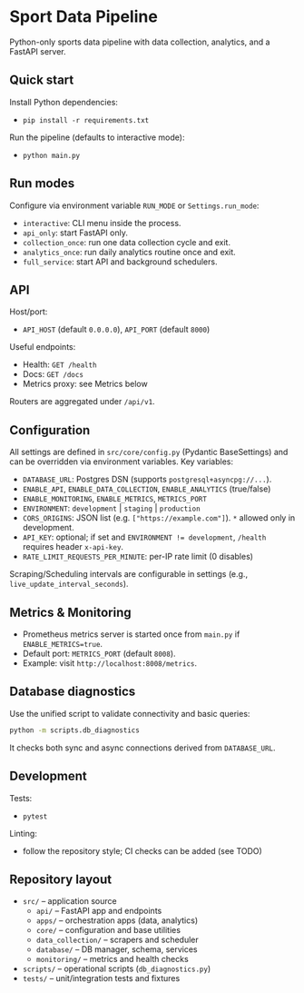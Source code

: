 # Sport Data Pipeline

Python-only sports data pipeline with data collection, analytics, and a FastAPI server.

## Quick start

Install Python dependencies:

- `pip install -r requirements.txt`

Run the pipeline (defaults to interactive mode):

- `python main.py`

## Run modes

Configure via environment variable `RUN_MODE` or `Settings.run_mode`:

- `interactive`: CLI menu inside the process.
- `api_only`: start FastAPI only.
- `collection_once`: run one data collection cycle and exit.
- `analytics_once`: run daily analytics routine once and exit.
- `full_service`: start API and background schedulers.

## API

Host/port:

- `API_HOST` (default `0.0.0.0`), `API_PORT` (default `8000`)

Useful endpoints:

- Health: `GET /health`
- Docs: `GET /docs`
- Metrics proxy: see Metrics below

Routers are aggregated under `/api/v1`.

## Configuration

All settings are defined in `src/core/config.py` (Pydantic BaseSettings) and can be overridden via environment variables. Key variables:

- `DATABASE_URL`: Postgres DSN (supports `postgresql+asyncpg://...`).
- `ENABLE_API`, `ENABLE_DATA_COLLECTION`, `ENABLE_ANALYTICS` (true/false)
- `ENABLE_MONITORING`, `ENABLE_METRICS`, `METRICS_PORT`
- `ENVIRONMENT`: `development` | `staging` | `production`
- `CORS_ORIGINS`: JSON list (e.g. `["https://example.com"]`). `*` allowed only in development.
- `API_KEY`: optional; if set and `ENVIRONMENT != development`, `/health` requires header `x-api-key`.
- `RATE_LIMIT_REQUESTS_PER_MINUTE`: per-IP rate limit (0 disables)

Scraping/Scheduling intervals are configurable in settings (e.g., `live_update_interval_seconds`).

## Metrics & Monitoring

- Prometheus metrics server is started once from `main.py` if `ENABLE_METRICS=true`.
- Default port: `METRICS_PORT` (default `8008`).
- Example: visit `http://localhost:8008/metrics`.

## Database diagnostics

Use the unified script to validate connectivity and basic queries:

```bash
python -m scripts.db_diagnostics
```

It checks both sync and async connections derived from `DATABASE_URL`.

## Development

Tests:

- `pytest`

Linting:

- follow the repository style; CI checks can be added (see TODO)

## Repository layout

- `src/` – application source
  - `api/` – FastAPI app and endpoints
  - `apps/` – orchestration apps (data, analytics)
  - `core/` – configuration and base utilities
  - `data_collection/` – scrapers and scheduler
  - `database/` – DB manager, schema, services
  - `monitoring/` – metrics and health checks
- `scripts/` – operational scripts (`db_diagnostics.py`)
- `tests/` – unit/integration tests and fixtures
